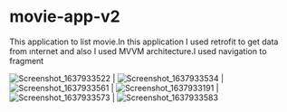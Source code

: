 # movie-app-v2

This application to list movie.In this application I used retrofit to get data from ınternet and also I used MVVM architecture.I used navigation to fragment

![Screenshot_1637933522](https://user-images.githubusercontent.com/26390652/143925169-fc726ad4-eae7-42d0-8a17-29784db37487.png) |
![Screenshot_1637933534](https://user-images.githubusercontent.com/26390652/143925208-c4d7283c-2881-4b98-bb08-87a7c6b2c08c.png) |
![Screenshot_1637933561](https://user-images.githubusercontent.com/26390652/143925227-e63d236a-adaa-45ae-9d34-67027645fe6b.png) |
![Screenshot_1637933191](https://user-images.githubusercontent.com/26390652/143925243-7d61cf4d-3770-4765-ba42-870995a0f89c.png) |
![Screenshot_1637933573](https://user-images.githubusercontent.com/26390652/143925254-4eac0237-ca6f-45d6-98ae-18f43debfcac.png) |
![Screenshot_1637933583](https://user-images.githubusercontent.com/26390652/143925259-efa3329a-dd3d-4e85-8c0d-3299845b4933.png)

